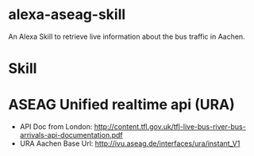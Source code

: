# alexa-aseag-skill
An Alexa Skill to retrieve live information about the bus traffic in Aachen.

# Skill


# ASEAG Unified realtime api (URA)

* API Doc from London: http://content.tfl.gov.uk/tfl-live-bus-river-bus-arrivals-api-documentation.pdf
* URA Aachen Base Url: http://ivu.aseag.de/interfaces/ura/instant_V1
